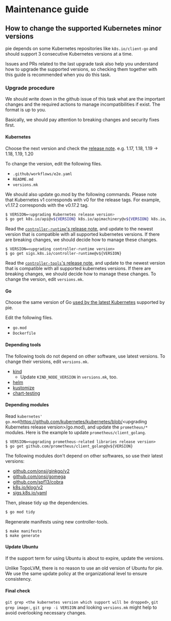 Maintenance guide
=================

How to change the supported Kubernetes minor versions
-------------------------------------------

pie depends on some Kubernetes repositories like `k8s.io/client-go` and should support 3 consecutive Kubernetes versions at a time.

Issues and PRs related to the last upgrade task also help you understand how to upgrade the supported versions,
so checking them together with this guide is recommended when you do this task.

### Upgrade procedure

We should write down in the github issue of this task what are the important changes and the required actions to manage incompatibilities if exist.
The format is up to you.

Basically, we should pay attention to breaking changes and security fixes first.

#### Kubernetes

Choose the next version and check the [release note](https://kubernetes.io/docs/setup/release/notes/). e.g. 1.17, 1.18, 1.19 -> 1.18, 1.19, 1.20

To change the version, edit the following files.

- `.github/workflows/e2e.yaml`
- `README.md`
- `versions.mk`

We should also update go.mod by the following commands. Please note that Kubernetes v1 corresponds with v0 for the release tags. For example, v1.17.2 corresponds with the v0.17.2 tag.

```bash
$ VERSION=<upgrading Kubernetes release version>
$ go get k8s.io/api@v${VERSION} k8s.io/apimachinery@v${VERSION} k8s.io/client-go@v${VERSION} k8s.io/component-helpers@v${VERSION}
```

Read the [`controller-runtime`'s release note](https://github.com/kubernetes-sigs/controller-runtime/releases), and update to the newest version that is compatible with all supported kubernetes versions. If there are breaking changes, we should decide how to manage these changes.

```
$ VERSION=<upgrading controller-runtime version>
$ go get sigs.k8s.io/controller-runtime@v${VERSION}
```

Read the [`controller-tools`'s release note](https://github.com/kubernetes-sigs/controller-tools/releases), and update to the newest version that is compatible with all supported kubernetes versions. If there are breaking changes, we should decide how to manage these changes.
To change the version, edit `versions.mk`.

#### Go

Choose the same version of Go [used by the latest Kubernetes](https://github.com/kubernetes/kubernetes/blob/master/go.mod) supported by pie.

Edit the following files.

- `go.mod`
- `Dockerfile`

#### Depending tools

The following tools do not depend on other software, use latest versions.
To change their versions, edit `versions.mk`.
- [kind](https://github.com/kubernetes-sigs/kind/releases)
    - Update `KIND_NODE_VERSION` in `versions.mk`, too.
- [helm](https://github.com/helm/helm/releases)
- [kustomize](https://github.com/kubernetes-sigs/kustomize/releases)
- [chart-testing](https://github.com/helm/chart-testing/releases)

#### Depending modules

Read `kubernetes' go.mod`(https://github.com/kubernetes/kubernetes/blob/<upgrading Kubernetes release version\>/go.mod), and update the `prometheus/*` modules. Here is the example to update `prometheus/client_golang`.

```
$ VERSION=<upgrading prometheus-related libraries release version>
$ go get github.com/prometheus/client_golang@v${VERSION}
```

The following modules don't depend on other softwares, so use their latest versions:
- [github.com/onsi/ginkgo/v2](https://github.com/onsi/ginkgo/releases)
- [github.com/onsi/gomega](https://github.com/onsi/gomega/releases)
- [github.com/spf13/cobra](https://github.com/spf13/cobra/releases)
- [k8s.io/klog/v2](https://github.com/kubernetes/klog/releases)
- [sigs.k8s.io/yaml](https://github.com/kubernetes-sigs/yaml/releases)

Then, please tidy up the dependencies.

```bash
$ go mod tidy
```

Regenerate manifests using new controller-tools.

```console
$ make manifests
$ make generate
```

#### Update Ubuntu

If the support term for using Ubuntu is about to expire, update the versions.

Unlike TopoLVM, there is no reason to use an old version of Ubuntu for pie. We use the same update policy at the organizational level to ensure consistency.

#### Final check

`git grep <the kubernetes version which support will be dropped>`, `git grep image:`, `git grep -i VERSION` and looking `versions.mk` might help to avoid overlooking necessary changes.
